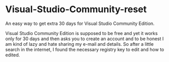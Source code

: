 # Visual-Studio-Community-reset
An easy way to get extra 30 days for Visual Studio Community Edition.

Visual Studio Community Edition is supposed to be free and yet it works only for 30 days and then asks you to create an account and to be honest I am kind of lazy and hate sharing my e-mail and details. 
So after a little search in the internet, I found the necessary registry key to edit and how to edited.
